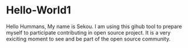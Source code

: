 # Hello-World1

Hello Hummans,
My name is Sekou. I  am using this gihub tool to prepare myself to participate contributing in open source project. It is a very exiciting moment to see and be part of the open source community.
